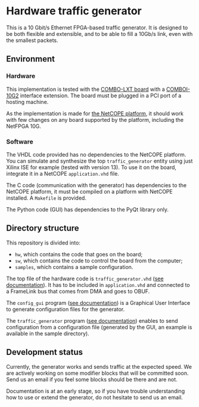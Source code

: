 Hardware traffic generator
==========================

This is a 10 Gbit/s Ethernet FPGA-based traffic generator. It is designed to be both flexible and extensible, and to be able to fill a 10Gb/s link, even with the smallest packets.

Environment
-----------

### Hardware

This implementation is tested with the [COMBO-LXT board](http://www.invea-tech.com/products-and-services/combo-fpga-boards/combo-lxt) with a [COMBOI-10G2](http://www.invea-tech.com/products-and-services/combo-fpga-boards/comboi-10g2) interface extension. The board must be plugged in a PCI port of a hosting machine.

As the implementation is made for [the NetCOPE platform](http://www.invea-tech.com/products-and-services/netcope-fpga-platform), it should work with few changes on any board supported by the platform, including the NetFPGA 10G. 

### Software

The VHDL code provided has no dependencies to the NetCOPE platform. You can simulate and synthesize the top `traffic_generator` entity using just Xilinx ISE for example (tested with version 13). To use it on the board, integrate it in a NetCOPE `application.vhd` file.

The C code (communication with the generator) has dependencies to the NetCOPE platform, it must be compiled on a platform with NetCOPE installed. A `Makefile` is provided.

The Python code (GUI) has dependencies to the PyQt library only.

Directory structure
-------------------

This repository is divided into:

* `hw`, which contains the code that goes on the board;
* `sw`, which contains the code to control the board from the computer;
* `samples`, which contains a sample configuration.

The top file of the hardware code is `traffic_generator.vhd` ([see documentation](hw/traffic_generator)). It has to be included in `application.vhd` and connected to a FrameLink bus that comes from DMA and goes to OBUF.

The `config_gui` program ([see documentation](sw/config_gui)) is a Graphical User Interface to generate configuration files for the generator.

The `traffic_generator` program ([see documentation](sw/traffic_generator)) enables to send configuration from a configuration file (generated by the GUI, an example is available in the sample directory).

Development status
------------------

Currently, the generator works and sends traffic at the expected speed. We are actively working on some modifier blocks that will be committed soon. Send us an email if you feel some blocks should be there and are not.

Documentation is at an early stage, so if you have trouble understanding how to use or extend the generator, do not hesitate to send us an email.